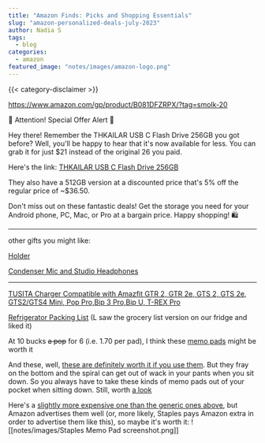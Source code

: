 ```yaml
---
title: "Amazon Finds: Picks and Shopping Essentials"
slug: "amazon-personalized-deals-july-2023"
author: Nadia S
tags:
  - blog
categories:
  - amazon
featured_image: "notes/images/amazon-logo.png"
---
```

{{< category-disclaimer >}}

https://www.amazon.com/gp/product/B081DFZRPX/?tag=smolk-20

📣 Attention! Special Offer Alert 📣

Hey there! Remember the THKAILAR USB C Flash Drive 256GB you got before? Well, you'll be happy to hear that it's now available for less. You can grab it for just \$21 instead of the original 26 you paid.

Here's the link: [THKAILAR USB C Flash Drive 256GB](https://www.amazon.com/gp/product/B081DFZRPX/?tag=smolk-20)

They also have a 512GB version at a discounted price that's 5% off the regular price of ~$36.50.

Don't miss out on these fantastic deals! Get the storage you need for your Android phone, PC, Mac, or Pro at a bargain price. Happy shopping! 🛍️

---

other gifts you might like:

[Holder](https://www.amazon.com/dp/B0BQRJ6Y5P?_encoding=UTF8&linkCode=r02&tag=smolk-20)

[Condenser Mic and Studio Headphones](https://www.amazon.com/dp/B07VYJ4TV2?_encoding=UTF8&linkCode=r02&tag=smolk-20&linkId=amzn1.deals-promotions.ATVPDKIKX0DER.b7ab1b34_1690704429186&ref_=ihub_rc_td_c_deals-promotions_b7ab1b34)

---

[TUSITA Charger Compatible with Amazfit GTR 2, GTR 2e, GTS 2, GTS 2e, GTS2/GTS4 Mini, Pop Pro,Bip 3 Pro,Bip U, T-REX Pro](https://www.amazon.com/gp/product/B08MVLZ2SN?smid=ASWLYDSI8L1M1&psc=1&linkCode=ll1&tag=smolk-20&linkId=e60fdfaa6e9e08731ef7e895c0b4d18e&language=en_US&ref_=as_li_ss_tl)


[Refrigerator Packing List](https://www.amazon.com/Knock-Pack-This-Pad/dp/1601061560?crid=24IXZZICGNLVE&keywords=memo+pad&qid=1690707356&sprefix=memo+pad%2Caps%2C149&sr=8-23&linkCode=ll1&tag=smolk-20&linkId=6e32645012d67083e9b404717ed444fd&language=en_US&ref_=as_li_ss_tl) (L saw the grocery list version on our fridge and liked it)

At 10 bucks ~~a pop~~ for 6 (i.e. 1.70 per pad), I think these [memo pads](https://www.amazon.com/Softcover-Pocket-Notebook-Set-millimeters/dp/B07DGTN1HJ?crid=24IXZZICGNLVE&keywords=memo+pad&qid=1690707356&sprefix=memo+pad%2Caps%2C149&sr=8-24&linkCode=ll1&tag=smolk-20&linkId=01d0b0b93972c0dde4efeafef1d8f326&language=en_US&ref_=as_li_ss_tl) might be worth it

And these, well, [these are definitely worth it if you use them](https://amzn.to/47b6H95). But they fray on the bottom and the spiral can get out of wack in your pants when you sit down. So you always have to take these kinds of memo pads out of your pocket when sitting down. Still, worth [a look](https://www.amazon.com/College-Better-Office-Products-Assorted/dp/B07V3TRD65?&linkCode=ll1&tag=smolk-20)

Here's a [slightly more expensive one than the generic ones above](https://www.amazon.com/gp/product/B072MFZ2WV?smid=A3G2RBEZBLAJ53&psc=1&linkCode=ll1&tag=smolk-20&linkId=58b97f85ac759384b0d8479dfa701bb4&language=en_US&ref_=as_li_ss_tl), but Amazon advertises them well (or, more likely, Staples pays Amazon extra in order to advertise them like this), so maybe it's worth it:
![[notes/images/Staples Memo Pad screenshot.png]]